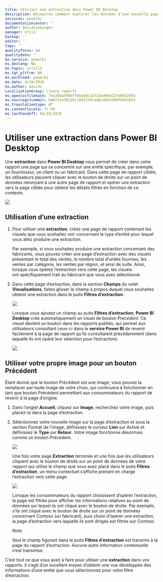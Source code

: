 ```yaml
---
title: Utiliser une extraction dans Power BI Desktop
description: Découvrez comment explorer les données d’une nouvelle page de rapport dans Power BI Desktop
services: powerbi
documentationcenter: ''
author: davidiseminger
manager: kfile
backup: ''
editor: ''
tags: ''
qualityfocus: no
qualitydate: ''
ms.service: powerbi
ms.devlang: NA
ms.topic: article
ms.tgt_pltfrm: NA
ms.workload: powerbi
ms.date: 4/10/2018
ms.author: davidi
LocalizationGroup: Create reports
ms.openlocfilehash: 7be260a5989ffb6a9dc1b72dad90d227e0b6295b
ms.sourcegitcommit: bdb1fee3612bcc66153dcad8c4db2e99fb041014
ms.translationtype: HT
ms.contentlocale: fr-FR
ms.lasthandoff: 04/28/2018
---
```

# <a name="use-drillthrough-in-power-bi-desktop"></a>Utiliser une extraction dans Power BI Desktop
Une **extraction** dans **Power BI Desktop** vous permet de créer dans votre rapport une page qui se concentre sur une entité spécifique, par exemple, un fournisseur, un client ou un fabricant. Dans cette page de rapport ciblée, les utilisateurs peuvent cliquer avec le bouton de droite sur un point de données renvoyant à une autre page de rapport et opérer une extraction vers la page ciblée pour obtenir les détails filtrés en fonction de ce contexte.

![](media/desktop-drillthrough/drillthrough_01.png)

## <a name="using-drillthrough"></a>Utilisation d’une extraction
1. Pour utiliser une **extraction**, créez une page de rapport contenant les visuels que vous souhaitez voir concernant le type d’entité pour lequel vous allez produire une extraction. 

    Par exemple, si vous souhaitez produire une extraction concernant des fabricants, vous pouvez créer une page d’extraction avec des visuels présentant le total des ventes, le nombre total d’unités fournies, les ventes par catégorie, les ventes par région, et ainsi de suite. Ainsi, lorsque vous opérez l’extraction vers cette page, les visuels ont spécifiquement trait au fabricant que vous avez sélectionné.

2. Dans cette page d’extraction, dans la section **Champs** du volet **Visualisations**, faites glisser le champ à propos duquel vous souhaitez obtenir une extraction dans le puits **Filtres d’extraction**.

    ![](media/desktop-drillthrough/drillthrough_02.png)

    Lorsque vous ajoutez un champ au puits **Filtres d’extraction**, **Power BI Desktop** crée automatiquement un visuel de bouton *Précédent*. Ce visuel devient un bouton dans les rapports publiés, qui permet aux utilisateurs consultant ceux-ci dans le **service Power BI** de revenir facilement à la page de rapport qu’ils consultaient précédemment (dans laquelle ils ont opéré leur sélection pour l’extraction).

    ![](media/desktop-drillthrough/drillthrough_03.png)

## <a name="use-your-own-image-for-a-back-button"></a>Utiliser votre propre image pour un bouton Précédent    
 Étant donné que le bouton Précédent est une image, vous pouvez la remplacer par toute image de votre choix, qui continuera à fonctionner en tant que bouton Précédent permettant aux consommateurs du rapport de revenir à la page d’origine.

1. Dans l’onglet **Accueil**, cliquez sur **Image**, recherchez votre image, puis placez-la dans la page d’extraction.
2. Sélectionnez votre nouvelle image sur la page d’extraction et sous la section Format de l’image, définissez le curseur **Lien** sur Activé et définissez le **Type** sur **Retour**. Votre image fonctionne désormais comme un bouton Précédent.

    ![](media/desktop-drillthrough/drillthrough_05.png)

    Une fois votre page **Extraction** terminée et une fois que les utilisateurs cliquent avec le bouton de droite sur un point de données de votre rapport qui utilise le champ que vous avez placé dans le puits **Filtres d’extraction**, un menu contextuel s’affiche prenant en charge l’extraction vers cette page.

    ![](media/desktop-drillthrough/drillthrough_04.png)

    Lorsque les consommateurs du rapport choisissent d’opérer l’extraction, la page est filtrée pour afficher les informations relatives au point de données sur lequel ils ont cliqué avec le bouton de droite. Par exemple, s’ils ont cliqué avec le bouton de droite sur un point de données concernant Contoso (un fabricant), puis choisi d’opérer une extraction, la page d’extraction vers laquelle ils sont dirigés est filtrée sur Contoso.

    > [!NOTE]
    > Seul le champ figurant dans le puits **Filtres d’extraction** est transmis à la page du rapport d’extraction. Aucune autre information contextuelle n’est transmise.
    > 
    > 

C’est tout ce que vous avez à faire pour utiliser une **extraction** dans vos rapports. Il s’agit d’un excellent moyen d’obtenir une vue développée des informations d’une entité que vous sélectionnez pour votre filtre d’extraction.

